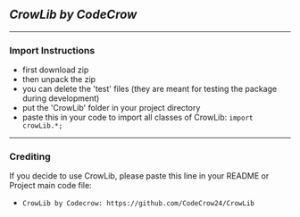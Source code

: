 ## _CrowLib by CodeCrow_
***
### Import Instructions
- first download zip
- then unpack the zip
- you can delete the 'test' files (they are meant for testing the package during development)
- put the 'CrowLib' folder in your project directory
- paste this in your code to import all classes of CrowLib: `import crowLib.*;`

***
### Crediting
If you decide to use CrowLib, please paste this line in your README or Project main code file: 
* `CrowLib by Codecrow: https://github.com/CodeCrow24/CrowLib`



